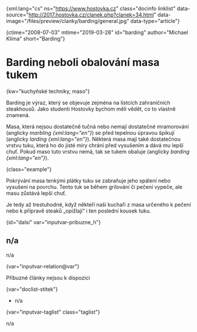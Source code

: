 
{xml:lang="cs" ns="https://www.hostovka.cz" class="docinfo linklist" data-source="http://2017.hostovka.cz/clanek.php?clanek=34.html" data-image="/files/preview/clanky/barding/general.jpg" data-type="article"}

{ctime="2008-07-03" mtime="2019-03-28" id="barding" author="Michael Klíma" short="Barding"}

# Barding neboli obalování masa tukem 

{kw="kuchyňské techniky, maso"}

Barding je výraz, který se objevuje zejména na lístcích zahraničních steakhousů. Jako studenti Hostovky bychom měli vědět, co to vlastně znamená. 

Masa, která nejsou dostatečně tučná nebo nemají dostatečné mramorování (anglicky _marbling {xml:lang="en"}_) se před tepelnou úpravou špikují (anglicky _larding {xml:lang="en"}_). Některá masa mají také dostatečnou vrstvu tuku, která ho do jisté míry chrání před vysušením a dává mu lepší chuť. Pokud maso tuto vrstvu nemá, tak se tukem obaluje (anglicky _barding {xml:lang="en"}_). 

{class="example"}

Pokrývání masa tenkými plátky tuku se zabraňuje jeho spálení nebo vysušení na povrchu. Tento tuk se během grilování či pečení vypeče, ale masu zůstává lepší chuť. 

Je tedy až trestuhodné, když někteří naši kuchaři z masa určeného k pečení nebo k přípravě steaků „opižlají“ i ten poslední kousek tuku. 

{id="dalsi" var="inputvar-pribuzne_h"}

## n/a 

n/a 

{var="inputvar-relation@var"}

Příbuzné články nejsou k dispozici 

{var="doclist-stitek"}

  * n/a 

{var="inputvar-taglist" class="taglist"}

n/a

